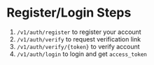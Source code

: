 # Register/Login Steps

1. `/v1/auth/register` to register your account
2. `/v1/auth/verify` to request verification link
3. `/v1/auth/verify/{token}` to verify account
4. `/v1/auth/login` to login and get `access_token`
